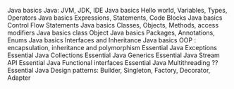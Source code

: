 Java basics	Java: JVM, JDK, IDE
Java basics	Hello world, Variables, Types, Operators
Java basics	Expressions, Statements, Code Blocks
Java basics	Control Flow Statements
Java basics	Classes, Objects, Methods, access modifiers
Java basics	class Object
Java basics	Packages, Annotations, Enums
Java basics	Interfaces and Inheritance
Java basics	OOP : encapsulation, inheritance and polymorphism
Essential Java	Exceptions
Essential Java	Collections
Essential Java	Generics
Essential Java	Stream API
Essential Java	Functional interfaces
Essential Java	Multithreading ??
Essential Java	Design patterns: Builder, Singleton, Factory, Decorator, Adapter
